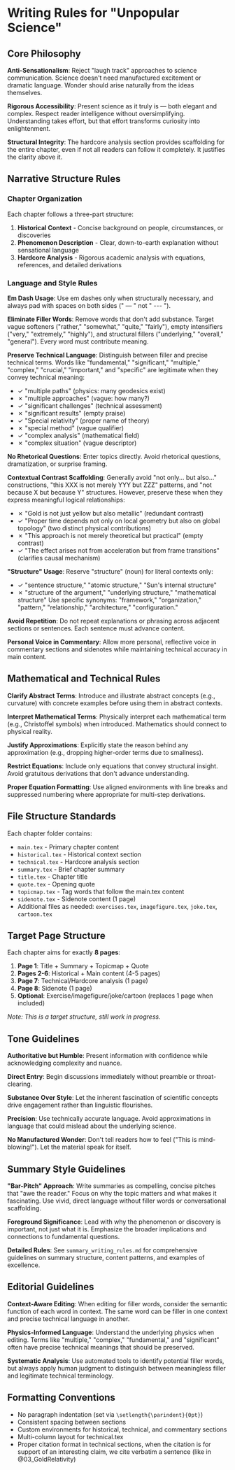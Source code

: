 # Writing Rules for "Unpopular Science"

## Core Philosophy

**Anti-Sensationalism**: Reject "laugh track" approaches to science communication. Science doesn't need manufactured excitement or dramatic language. Wonder should arise naturally from the ideas themselves.

**Rigorous Accessibility**: Present science as it truly is — both elegant and complex. Respect reader intelligence without oversimplifying. Understanding takes effort, but that effort transforms curiosity into enlightenment.

**Structural Integrity**: The hardcore analysis section provides scaffolding for the entire chapter, even if not all readers can follow it completely. It justifies the clarity above it.

## Narrative Structure Rules

### Chapter Organization
Each chapter follows a three-part structure:
1. **Historical Context** - Concise background on people, circumstances, or discoveries
2. **Phenomenon Description** - Clear, down-to-earth explanation without sensational language  
3. **Hardcore Analysis** - Rigorous academic analysis with equations, references, and detailed derivations

### Language and Style Rules

**Em Dash Usage**: Use em dashes only when structurally necessary, and always pad with spaces on both sides (" — " not " --- ").

**Eliminate Filler Words**: Remove words that don't add substance. Target vague softeners ("rather," "somewhat," "quite," "fairly"), empty intensifiers ("very," "extremely," "highly"), and structural fillers ("underlying," "overall," "general"). Every word must contribute meaning.

**Preserve Technical Language**: Distinguish between filler and precise technical terms. Words like "fundamental," "significant," "multiple," "complex," "crucial," "important," and "specific" are legitimate when they convey technical meaning:
- ✓ "multiple paths" (physics: many geodesics exist)
- ✗ "multiple approaches" (vague: how many?)
- ✓ "significant challenges" (technical assessment)
- ✗ "significant results" (empty praise)
- ✓ "Special relativity" (proper name of theory)
- ✗ "special method" (vague qualifier)
- ✓ "complex analysis" (mathematical field)
- ✗ "complex situation" (vague descriptor)

**No Rhetorical Questions**: Enter topics directly. Avoid rhetorical questions, dramatization, or surprise framing.

**Contextual Contrast Scaffolding**: Generally avoid "not only... but also..." constructions, "this XXX is not merely YYY but ZZZ" patterns, and "not because X but because Y" structures. However, preserve these when they express meaningful logical relationships:
- ✗ "Gold is not just yellow but also metallic" (redundant contrast)
- ✓ "Proper time depends not only on local geometry but also on global topology" (two distinct physical contributions)
- ✗ "This approach is not merely theoretical but practical" (empty contrast)
- ✓ "The effect arises not from acceleration but from frame transitions" (clarifies causal mechanism)

**"Structure" Usage**: Reserve "structure" (noun) for literal contexts only:
- ✓ "sentence structure," "atomic structure," "Sun's internal structure"  
- ✗ "structure of the argument," "underlying structure," "mathematical structure"
Use specific synonyms: "framework," "organization," "pattern," "relationship," "architecture," "configuration."

**Avoid Repetition**: Do not repeat explanations or phrasing across adjacent sections or sentences. Each sentence must advance content.

**Personal Voice in Commentary**: Allow more personal, reflective voice in commentary sections and sidenotes while maintaining technical accuracy in main content.

## Mathematical and Technical Rules

**Clarify Abstract Terms**: Introduce and illustrate abstract concepts (e.g., curvature) with concrete examples before using them in abstract contexts.

**Interpret Mathematical Terms**: Physically interpret each mathematical term (e.g., Christoffel symbols) when introduced. Mathematics should connect to physical reality.

**Justify Approximations**: Explicitly state the reason behind any approximation (e.g., dropping higher-order terms due to smallness).

**Restrict Equations**: Include only equations that convey structural insight. Avoid gratuitous derivations that don't advance understanding.

**Proper Equation Formatting**: Use aligned environments with line breaks and suppressed numbering where appropriate for multi-step derivations.

## File Structure Standards

Each chapter folder contains:
- `main.tex` - Primary chapter content
- `historical.tex` - Historical context section
- `technical.tex` - Hardcore analysis section  
- `summary.tex` - Brief chapter summary
- `title.tex` - Chapter title
- `quote.tex` - Opening quote
- `topicmap.tex` - Tag words that follow the main.tex content
- `sidenote.tex` - Sidenote content (1 page)
- Additional files as needed: `exercises.tex`, `imagefigure.tex`, `joke.tex`, `cartoon.tex`

## Target Page Structure

Each chapter aims for exactly **8 pages**:

1. **Page 1**: Title + Summary + Topicmap + Quote
2. **Pages 2-6**: Historical + Main content (4-5 pages)
3. **Page 7**: Technical/Hardcore analysis (1 page)
4. **Page 8**: Sidenote (1 page)
5. **Optional**: Exercise/imagefigure/joke/cartoon (replaces 1 page when included)

*Note: This is a target structure, still work in progress.*

## Tone Guidelines

**Authoritative but Humble**: Present information with confidence while acknowledging complexity and nuance.

**Direct Entry**: Begin discussions immediately without preamble or throat-clearing.

**Substance Over Style**: Let the inherent fascination of scientific concepts drive engagement rather than linguistic flourishes.

**Precision**: Use technically accurate language. Avoid approximations in language that could mislead about the underlying science.

**No Manufactured Wonder**: Don't tell readers how to feel ("This is mind-blowing!"). Let the material speak for itself.

## Summary Style Guidelines

**"Bar-Pitch" Approach**: Write summaries as compelling, concise pitches that "awe the reader." Focus on why the topic matters and what makes it fascinating. Use vivid, direct language without filler words or conversational scaffolding.

**Foreground Significance**: Lead with why the phenomenon or discovery is important, not just what it is. Emphasize the broader implications and connections to fundamental questions.

**Detailed Rules**: See `summary_writing_rules.md` for comprehensive guidelines on summary structure, content patterns, and examples of excellence.

## Editorial Guidelines

**Context-Aware Editing**: When editing for filler words, consider the semantic function of each word in context. The same word can be filler in one context and precise technical language in another.

**Physics-Informed Language**: Understand the underlying physics when editing. Terms like "multiple," "complex," "fundamental," and "significant" often have precise technical meanings that should be preserved.

**Systematic Analysis**: Use automated tools to identify potential filler words, but always apply human judgment to distinguish between meaningless filler and legitimate technical terminology.

## Formatting Conventions

- No paragraph indentation (set via `\setlength{\parindent}{0pt}`)
- Consistent spacing between sections
- Custom environments for historical, technical, and commentary sections
- Multi-column layout for technical.tex
- Proper citation format in technical sections, when the citation is for support of an interesting claim, we cite verbatim a sentence (like in @03_GoldRelativity)